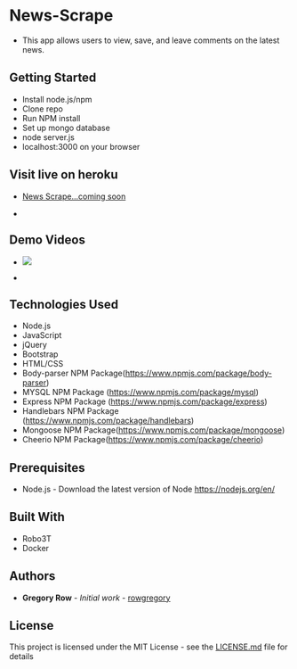 # News-Scrape

 * This app allows users to view, save, and leave comments on the latest news.

## Getting Started

 * Install node.js/npm
 * Clone repo
 * Run NPM install
 * Set up mongo database
 * node server.js
 * localhost:3000 on your browser

## Visit live on heroku

 * [News Scrape...coming soon](https://rowgregory.github.io)

 * ![]()
     
## Demo Videos

 * ![](images/news_scrape.gif?raw=true)

 * ![]()
 
## Technologies Used

 * Node.js
 * JavaScript
 * jQuery
 * Bootstrap
 * HTML/CSS
 * Body-parser NPM Package(https://www.npmjs.com/package/body-parser)
 * MYSQL NPM Package (https://www.npmjs.com/package/mysql)
 * Express NPM Package (https://www.npmjs.com/package/express)
 * Handlebars NPM Package (https://www.npmjs.com/package/handlebars)
 * Mongoose NPM Package(https://www.npmjs.com/package/mongoose)
 * Cheerio NPM Package(https://www.npmjs.com/package/cheerio)

## Prerequisites

 - Node.js - Download the latest version of Node https://nodejs.org/en/

## Built With

 * Robo3T
 * Docker

## Authors

 * **Gregory Row** - *Initial work* - [rowgregory](https://github.com/rowgregory)

## License

This project is licensed under the MIT License - see the [LICENSE.md](LICENSE.md) file for details

